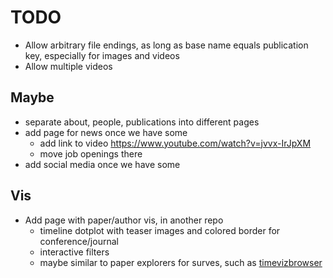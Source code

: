 # TODO

- Allow arbitrary file endings, as long as base name equals publication key, especially for images and videos
- Allow multiple videos

## Maybe

- separate about, people, publications into different pages
- add page for news once we have some
  - add link to video https://www.youtube.com/watch?v=jvvx-IrJpXM
  - move job openings there
- add social media once we have some

## Vis

- Add page with paper/author vis, in another repo
  - timeline dotplot with teaser images and colored border for conference/journal
  - interactive filters
  - maybe similar to paper explorers for surves, such as [timevizbrowser](https://browser.timeviz.net/)
